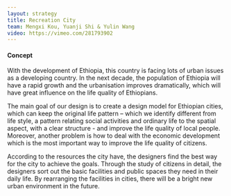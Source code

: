 ```yaml
---
layout: strategy
title: Recreation City
team: Mengxi Kou, Yuanji Shi & Yulin Wang
video: https://vimeo.com/281793902
---
```


#### Concept

With the development of Ethiopia, this country is facing lots of urban issues as a developing country. In the next decade, the population of Ethiopia will have a rapid growth and the urbanisation improves dramatically, which will have great influence on the life quality of Ethiopians.

The main goal of our design is to create a design model for Ethiopian cities, which can keep the original life pattern – which we identify different from life style, a pattern relating social activities and ordinary life to the spatial aspect, with a clear structure - and improve the life quality of local people. Moreover, another problem is how to deal with the economic development which is the most important way to improve the life quality of citizens.

According to the resources the city have, the designers find the best way for the city to achieve the goals. Through the study of citizens in detail, the designers sort out the basic facilities and public spaces they need in their daily life. By rearranging the facilities in cities, there will be a bright new urban environment in the future.